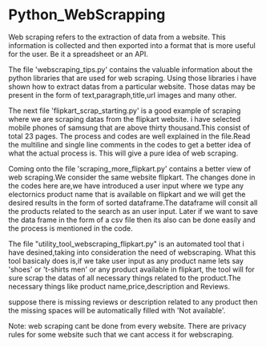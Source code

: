# Python_WebScrapping

Web scraping refers to the extraction of data from a website. This information is collected and then exported into a format that is more useful for the user.
Be it a spreadsheet or an API.

The file  'webscraping_tips.py'  contains the valuable information about the python libraries that are used for web scraping.
Using those libraries i have shown how to extract datas from a particular website.
Those datas may be present in the form of text,paragraph,title,url images and many other.

The next file  'flipkart_scrap_starting.py'  is a good example of scraping where we are scraping datas from the flipkart website.
i have selected mobile phones of samsung that are above thirty thousand.This consist of total 23 pages.
The process and codes are well explained in the file.Read the multiline and single line comments in the codes to get a better idea of what the actual process is.
This will give a pure idea of web scraping.

Coming onto the file  'scraping_more_flipkart.py' contains a better view of web scraping.We consider the same website flipkart.
The changes done in the codes here are,we have introduced a user input where we type any electornics product name that is available on flipkart and we will get the 
desired results in the form of sorted dataframe.The dataframe will consit all the products related to the search as an user input.
Later if we want to save the data frame in the form of a csv file then its also can be done easily and the process is mentioned in the code.

The file  "utility_tool_webscraping_flipkart.py"  is an automated tool that i have desined,taking into consideration the need of webscraping.
What this tool basicaly does is,if we take user input as any product name lets say 'shoes' or 't-shirts men' or any product available in flipkart,
the tool will for sure scrap the datas of all necessary things related to the product.The necessary things like product name,price,description and Reviews.

suppose there is missing reviews or description related to any product then the missing spaces will be automatically filled with 'Not available'.

Note: web scraping cant be done from every website. There are privacy rules for some website such that we cant access it for webscraping.
